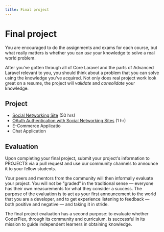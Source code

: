 ```yaml
---
title: Final project
---
```

# Final project

You are encouraged to do the assignments and exams for each course, but what really matters is whether you can *use* your knowledge to solve a real world problem.

After you've gotten through all of Core Laravel and the parts of Advanced Laravel relevant to you, you should think about a problem that you can solve using the knowledge you've acquired.
Not only does real project work look great on a resume, the project will *validate* and *consolidate* your knowledge.

## Project

- [Social Networking Site](https://gist.github.com/pbteja1998/7651d611e8b22b5228713f12400ce624) (50 hrs)
- [OAuth Authentication with Social Networking Sites](https://gist.github.com/pbteja1998/6a3649b65763681f14d1b98a3603515b) (1 hr)
- E-Commerce Applicatio
- Chat Application

## Evaluation

Upon completing your final project, submit your project's information to PROJECTS via a pull request and use our community channels to announce it to your fellow students.

Your peers and mentors from the community will then informally evaluate your project. You will not be "graded" in the traditional sense — everyone has their own measurements for what they consider a success. The purpose of the evaluation is to act as your first announcement to the world that you are a developer, and to get experience listening to feedback — both positive and negative — and taking it in stride.

The final project evaluation has a second purpose: to evaluate whether CoderPlex, through its community and curriculum, is successful in its mission to guide independent learners in obtaining knowledge.
